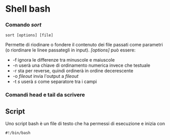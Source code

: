 # Shell bash
### Comando *sort*

	sort [options] [file]
Permette di riodinare o fondere il contenuto dei file passati come parametri (o riordinare le linee passategli in input).
*\[options]* può essere:
- -f ignora le differenze tra minuscole e maiuscole
- -n userà una chiave di ordinamento numerica invece che testuale
- -r sta per reverse, quindi ordinerà in ordine decerescente
- -o *fileout* invia l'output a *fileout*
- -t *s* userà *s* come separatore tra i campi
### Comandi head e tail da scrivere

## Script
Uno script bash è un file di testo che ha permessi di esecuzione e inizia con

	#!/bin/bash
	